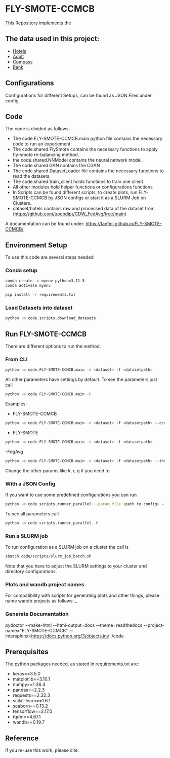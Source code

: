 # FLY-SMOTE-CCMCB

This Repository implements the 

## The data used in this project:

* [Hotels](https://github.com/upcbdipt/CDW_FedAvg/tree/main)
* [Adult](https://archive.ics.uci.edu/ml/datasets/adult)
* [Compass](https://www.kaggle.com/datasets/danofer/compass)
* [Bank](https://archive.ics.uci.edu/ml/datasets/bank+marketing)

## Configurations

Configurations for different Setups, can be found as JSON Files under config

## Code

The code is divided as follows:

* The code.FLY-SMOTE-CCMCB.main python file contains the necessary code to run an experiement.
* The code.shared.FlySmote contains the necessary functions to apply fly-smote re-balancing method.
* the code.shared.NNModel contains the neural network model.
* The code.shared.GAN contains the CGAN
* The code.shared.DatasetLoader file contains the necessary functions to read the datasets.
* The code.shared.train_client holds functions to train one client
* All other modules hold helper functions or configurations functions
* In Scripts can be found different scripts, to create plots, run FLY-SMOTE-CCMCB by JSON configs or start it as a SLURM Job on Clusters.
* dataset/hotels contains raw and processed data of the dataset from (https://github.com/upcbdipt/CDW_FedAvg/tree/main)

A documentation can be found under: https://tanfeil.github.io/FLY-SMOTE-CCMCB/

## Environment Setup
To use this code are several steps needed

### Conda setup
```bash
conda create -n myenv python=3.11.5
conda activate myenv

pip install -r requirements.txt
```

### Load Datasets into dataset
```bash
python -m code.scripts.download_datasets
```

## Run FLY-SMOTE-CCMCB
There are different options to run the method:

### From CLI
```bash
python -m code.FLY-SMOTE-CCMCB.main -d <dataset> -f <datasetpath>
```
All other parameters have settings by default. To see the parameters just call 
```bash
python -m code.FLY-SMOTE-CCMCB.main -h
```
Examples:
- FLY-SMOTE-CCMCB
```bash
python -m code.FLY-SMOTE-CCMCB.main -d <dataset> -f <datasetpath> --ccmcb
```
- FLY-SMOTE
```bash
python -m code.FLY-SMOTE-CCMCB.main -d <dataset> -f <datasetpath> 
```
-FdgAvg
```bash
python -m code.FLY-SMOTE-CCMCB.main -d <dataset> -f <datasetpath> --threshold 0
```
Change the other params like k, r, g if you need to

### With a JSON Config
If you want to use some predefined configurations you can run
```bash
python -m code.scripts.runner_parallel --param_file <path to config> --max_workers 3 --num_tasks 5
```
To see all parameters call
```bash
python -m code.scripts.runner_parallel -h
```
### Run a SLURM job
To run configuration as a SLURM job on a cluster the call is
```bash
sbatch code/scripts/slurm_job_batch.sh
```

Note that you have to adjust the SLURM settings to your cluster and directory configurations.
### Plots and wandb project names
For compatibility with scripts for generating plots and other things, please name wandb projects as follows: <dataset>_<some run specification of yours>

### Generate Documentation
pydoctor --make-html --html-output=docs --theme=readthedocs --project-name="FLY-SMOTE-CCMCB" --intersphinx=https://docs.python.org/3/objects.inv ./code

## Prerequisites

The python packages needed, as stated in requirements.txt are:

* keras==3.5.0
* matplotlib==3.10.1
* numpy==1.26.4
* pandas==2.2.3
* requests==2.32.3
* scikit-learn==1.6.1
* seaborn==0.13.2
* tensorflow==2.17.0
* tqdm==4.67.1
* wandb==0.19.7

## Reference

If you re-use this work, please cite:

